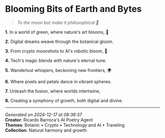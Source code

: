 # Blooming Bits of Earth and Bytes

> *To the moon but make it philosophical 🚀*

**1.** In a world of green, where nature's art blooms, 🌱


**2.** Digital dreams weave through the botanical gloom.


**3.** From crypto moonshots to AI's robotic bloom, 🚀


**4.** Tech's magic blends with nature's eternal tune.


**5.** Wanderlust whispers, beckoning new frontiers, 🌍


**6.** Where pixels and petals dance in vibrant spheres.


**7.** Unleash the fusion, where worlds intertwine,


**8.** Creating a symphony of growth, both digital and divine.



---

*Generated on 2024-12-17 at 08:36:37*  
**Creator**: Ricardo Barroca's AI Poetry Agent  
**Themes**: Botanic • Crypto • Technology and AI • Traveling  
**Collection**: Natural harmony and growth
